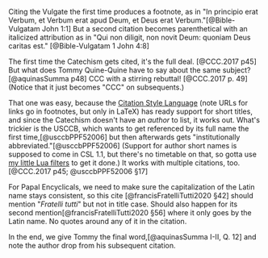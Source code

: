 Citing the Vulgate the first time produces a footnote, as in "In principio erat Verbum, et Verbum erat apud Deum, et Deus erat Verbum."[@Bible-Vulgatam John 1:1] But a second citation becomes parenthetical with an italicized attribution as in "Qui non diligit, non novit Deum: quoniam Deus caritas est." [@Bible-Vulgatam 1 John 4:8]

The first time the Catechism gets cited, it's the full deal. [@CCC.2017 p45] But what does Tommy Quine-Quine have to say about the same subject? [@aquinasSumma p48] CCC with a stirring rebuttal! [@CCC.2017 p. 49] (Notice that it just becomes "CCC" on subsequents.)

That one was easy, because the [Citation Style Language](https://citationstyles.org/) (note URLs for links go in footnotes, but only in LaTeX) has ready support for short titles, and since the Catechism doesn't have an *author* to list, it works out. What's trickier is the USCCB, which wants to get referenced by its full name the first time,[@usccbPPF52006] but then afterwards gets "institutionally abbreviated."[@usccbPPF52006] (Support for author short names is supposed to come in CSL 1.1, but there's no timetable on that, so gotta use [my little Lua filters](https://github.com/sjml/paper/tree/main/paper/resources/project_template/.paper_resources/filters) to get it done.) It works with multiple citations, too. [@CCC.2017 p45; @usccbPPF52006 §17]

For Papal Encyclicals, we need to make sure the capitalization of the Latin name stays consistent, so this cite [@francisFratelliTutti2020 §42] should mention "_Fratelli tutti_" but not in title case. Should also happen for its second mention[@francisFratelliTutti2020 §56] where it only goes by the Latin name. No quotes around any of it in the citation.

In the end, we give Tommy the final word,[@aquinasSumma I-II, Q. 12] and note the author drop from his subsequent citation.
